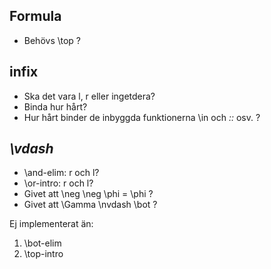 ## Formula

- Behövs \top ?


## infix

- Ska det vara l, r eller ingetdera?
- Binda hur hårt?
- Hur hårt binder de inbyggda funktionerna \in och _::_ osv. ?


## _\vdash_

- \and-elim: r och l?
- \or-intro: r och l?
- Givet att \neg \neg \phi = \phi ?
- Givet att \Gamma \nvdash \bot ?

Ej implementerat än:
1. \bot-elim 
2. \top-intro
